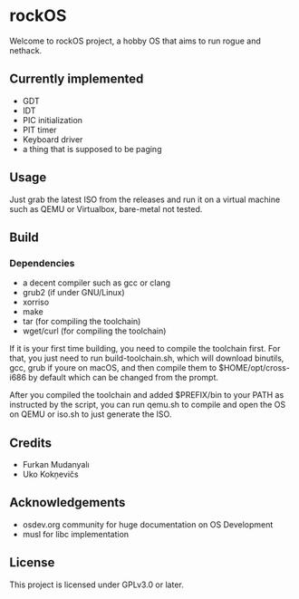 # rockOS
Welcome to rockOS project, a hobby OS that aims to run rogue and nethack.

## Currently implemented
- GDT
- IDT
- PIC initialization
- PIT timer
- Keyboard driver
- a thing that is supposed to be paging


## Usage
Just grab the latest ISO from the releases and run it on a virtual machine
such as QEMU or Virtualbox, bare-metal not tested.

## Build
### Dependencies
- a decent compiler such as gcc or clang
- grub2 (if under GNU/Linux)
- xorriso
- make
- tar (for compiling the toolchain)
- wget/curl (for compiling the toolchain)

If it is your first time building, you need to compile the toolchain first.
For that, you just need to run build-toolchain.sh, which will download binutils,
gcc, grub if youre on macOS, and then compile them to $HOME/opt/cross-i686 by default
which can be changed from the prompt.

After you compiled the toolchain and added $PREFIX/bin to your PATH as instructed by the script,
you can run qemu.sh to compile and open the OS on QEMU or iso.sh to just generate the ISO.


## Credits
- Furkan Mudanyalı
- Uko Kokņevičs


## Acknowledgements
- osdev.org community for huge documentation on OS Development
- musl for libc implementation


## License
This project is licensed under GPLv3.0 or later.
